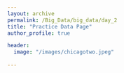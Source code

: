 ```yaml
---
layout: archive
permalink: /Big_Data/big_data/day_2
title: "Practice Data Page"
author_profile: true

header:
  image: "/images/chicagotwo.jpeg"
  
---
```

